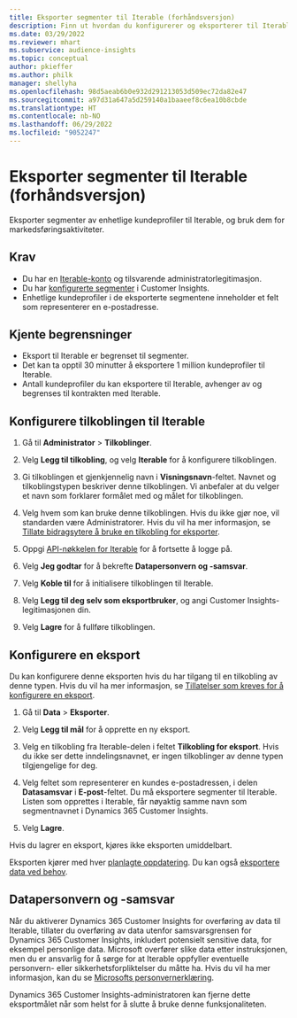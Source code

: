 ```yaml
---
title: Eksporter segmenter til Iterable (forhåndsversjon)
description: Finn ut hvordan du konfigurerer og eksporterer til Iterable.
ms.date: 03/29/2022
ms.reviewer: mhart
ms.subservice: audience-insights
ms.topic: conceptual
author: pkieffer
ms.author: philk
manager: shellyha
ms.openlocfilehash: 98d5aeab6b0e932d291213053d509ec72da82e47
ms.sourcegitcommit: a97d31a647a5d259140a1baaeef8c6ea10b8cbde
ms.translationtype: HT
ms.contentlocale: nb-NO
ms.lasthandoff: 06/29/2022
ms.locfileid: "9052247"
---
```

# <a name="export-segments-to-iterable-preview"></a>Eksporter segmenter til Iterable (forhåndsversjon)

Eksporter segmenter av enhetlige kundeprofiler til Iterable, og bruk dem for markedsføringsaktiviteter.

## <a name="prerequisites"></a>Krav

-   Du har en [Iterable-konto](https://iterable.com/) og tilsvarende administratorlegitimasjon.
-   Du har [konfigurerte segmenter](segments.md) i Customer Insights.
-   Enhetlige kundeprofiler i de eksporterte segmentene inneholder et felt som representerer en e-postadresse.

## <a name="known-limitations"></a>Kjente begrensninger

- Eksport til Iterable er begrenset til segmenter.
- Det kan ta opptil 30 minutter å eksportere 1 million kundeprofiler til Iterable. 
- Antall kundeprofiler du kan eksportere til Iterable, avhenger av og begrenses til kontrakten med Iterable.

## <a name="set-up-connection-to-iterable"></a>Konfigurere tilkoblingen til Iterable

1. Gå til **Administrator** > **Tilkoblinger**.

1. Velg **Legg til tilkobling**, og velg **Iterable** for å konfigurere tilkoblingen.

1. Gi tilkoblingen et gjenkjennelig navn i **Visningsnavn**-feltet. Navnet og tilkoblingstypen beskriver denne tilkoblingen. Vi anbefaler at du velger et navn som forklarer formålet med og målet for tilkoblingen.

1. Velg hvem som kan bruke denne tilkoblingen. Hvis du ikke gjør noe, vil standarden være Administratorer. Hvis du vil ha mer informasjon, se [Tillate bidragsytere å bruke en tilkobling for eksporter](connections.md#allow-contributors-to-use-a-connection-for-exports).

1. Oppgi [API-nøkkelen for Iterable](https://support.iterable.com/hc/en-us/articles/360043464871) for å fortsette å logge på. 

1. Velg **Jeg godtar** for å bekrefte **Datapersonvern og -samsvar**.

1. Velg **Koble til** for å initialisere tilkoblingen til Iterable.

1. Velg **Legg til deg selv som eksportbruker**, og angi Customer Insights-legitimasjonen din.

1. Velg **Lagre** for å fullføre tilkoblingen.

## <a name="configure-an-export"></a>Konfigurere en eksport

Du kan konfigurere denne eksporten hvis du har tilgang til en tilkobling av denne typen. Hvis du vil ha mer informasjon, se [Tillatelser som kreves for å konfigurere en eksport](export-destinations.md#set-up-a-new-export).

1. Gå til **Data** > **Eksporter**.

1. Velg **Legg til mål** for å opprette en ny eksport.

1. Velg en tilkobling fra Iterable-delen i feltet **Tilkobling for eksport**. Hvis du ikke ser dette inndelingsnavnet, er ingen tilkoblinger av denne typen tilgjengelige for deg.

3. Velg feltet som representerer en kundes e-postadressen, i delen **Datasamsvar** i **E-post**-feltet. Du må eksportere segmenter til Iterable. Listen som opprettes i Iterable, får nøyaktig samme navn som segmentnavnet i Dynamics 365 Customer Insights.

1. Velg **Lagre**.

Hvis du lagrer en eksport, kjøres ikke eksporten umiddelbart.

Eksporten kjører med hver [planlagte oppdatering](system.md#schedule-tab). Du kan også [eksportere data ved behov](export-destinations.md#run-exports-on-demand). 


## <a name="data-privacy-and-compliance"></a>Datapersonvern og -samsvar

Når du aktiverer Dynamics 365 Customer Insights for overføring av data til Iterable, tillater du overføring av data utenfor samsvarsgrensen for Dynamics 365 Customer Insights, inkludert potensielt sensitive data, for eksempel personlige data. Microsoft overfører slike data etter instruksjonen, men du er ansvarlig for å sørge for at Iterable oppfyller eventuelle personvern- eller sikkerhetsforpliktelser du måtte ha. Hvis du vil ha mer informasjon, kan du se [Microsofts personvernerklæring](https://go.microsoft.com/fwlink/?linkid=396732).

Dynamics 365 Customer Insights-administratoren kan fjerne dette eksportmålet når som helst for å slutte å bruke denne funksjonaliteten.
